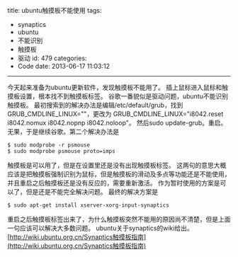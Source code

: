 title: ubuntu触摸板不能使用
tags:
  - synaptics
  - ubuntu
  - 不能识别
  - 触摸板
  - 驱动
id: 479
categories:
  - Code
date: 2013-06-17 11:03:12
---

今天起来准备为ubuntu更新软件，发现触摸板不能用了。
插上鼠标进入鼠标和触摸板设置，根本找不到触摸板标签。
谷歌一番貌似是驱动问题，ubuntu不能识别触摸板。
最初搜索到的解决办法是编辑/etc/default/grub，找到GRUB_CMDLINE_LINUX=""，更改为 GRUB_CMDLINE_LINUX="i8042.reset i8042.nomux i8042.nopnp i8042.noloop"。
然后sudo update-grub。重启。
无果，于是继续谷歌。第二个解决办法是

	$ sudo modprobe -r psmouse
	$ sudo modprobe psmouse proto=imps

触摸板是可以用了，但是在设置里还是没有出现触摸板标签。
这两句的意思大概应该是把触摸板强制识别为鼠标，但是触摸板的滑动及多点等功能还是不能使用，并且重启之后触摸板还是没有反应的，需要重新激活。
作为暂时使用的方案是可以了，但是还是不能完全解决问题。
最终的解决方案是

	$ sudo apt-get install xserver-xorg-input-synaptics

重启之后触摸板标签出来了，为什么触摸板突然不能用的原因尚不清楚，但是上面一句应该可以解决大多数问题。
ubuntu关于synaptics的wiki给出。
[http://wiki.ubuntu.org.cn/Synaptics触摸板指南](http://wiki.ubuntu.org.cn/Synaptics触摸板指南)